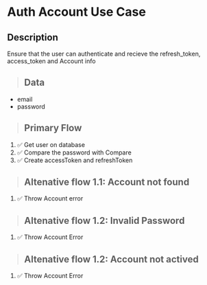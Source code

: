 # Auth Account  Use Case

## Description

Ensure that the user can authenticate and recieve
the refresh_token, access_token and Account info

> ## Data

- email
- password

> ## Primary Flow

1. ✅ Get user on database
2. ✅ Compare the password with Compare
3. ✅ Create accessToken and refreshToken

> ## Altenative flow 1.1: Account not found

1. ✅ Throw Account error

> ## Altenative flow 1.2: Invalid Password

1. ✅ Throw Account Error

> ## Altenative flow 1.2: Account not actived

1. ✅ Throw Account Error
